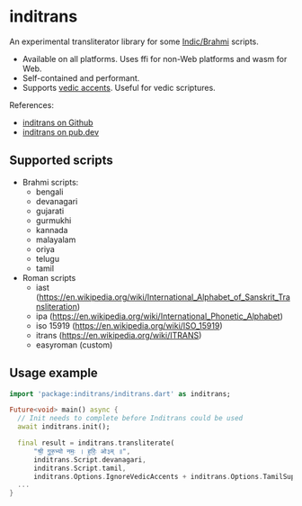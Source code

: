 # inditrans

An experimental transliterator library for some [Indic/Brahmi](https://en.wikipedia.org/wiki/Brahmic_scripts) scripts.

* Available on all platforms. Uses ffi for non-Web platforms and wasm for Web.
* Self-contained and performant.
* Supports [vedic accents](https://en.wikipedia.org/wiki/Vedic_accent). Useful for vedic scriptures.

References:
- [inditrans on Github](https://github.com/vm75/inditrans)
- [inditrans on pub.dev](https://pub.dev/packages/inditrans)

## Supported scripts
* Brahmi scripts:
  * bengali
  * devanagari
  * gujarati
  * gurmukhi
  * kannada
  * malayalam
  * oriya
  * telugu
  * tamil
* Roman scripts
  * iast (https://en.wikipedia.org/wiki/International_Alphabet_of_Sanskrit_Transliteration)
  * ipa (https://en.wikipedia.org/wiki/International_Phonetic_Alphabet)
  * iso 15919 (https://en.wikipedia.org/wiki/ISO_15919)
  * itrans (https://en.wikipedia.org/wiki/ITRANS)
  * easyroman (custom)

## Usage example
```dart
import 'package:inditrans/inditrans.dart' as inditrans;

Future<void> main() async {
  // Init needs to complete before Inditrans could be used
  await inditrans.init();

  final result = inditrans.transliterate(
      "श्री॒ गु॒रु॒भ्यो नमः॒ । ह॒रिः॒ ओ३म् ॥",
      inditrans.Script.devanagari,
      inditrans.Script.tamil,
      inditrans.Options.IgnoreVedicAccents + inditrans.Options.TamilSuperscripted);
  ...
}
```
